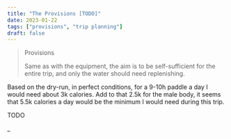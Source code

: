 ```yaml
---
title: "The Provisions [TODO]"
date: 2023-01-22
tags: ["provisions", "trip planning"]
draft: false
---
```


> Provisions
>
> Same as with the equipment, the aim is to be self-sufficient for the entire trip, and only the water should need replenishing.

Based on the dry-run, in perfect conditions, for a 9-10h paddle a day I would need about 3k calories. Add to that 2.5k for the male body, it seems that 5.5k calories a day would be the minimum I would need during this trip.

TODO

\_
